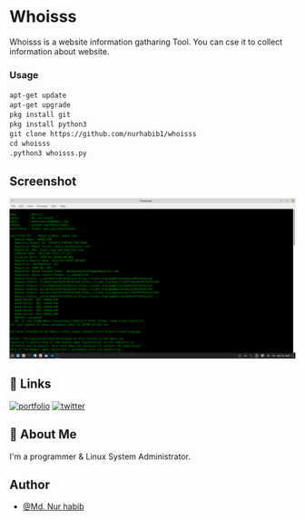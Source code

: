 
# Whoisss

Whoisss is a website information gatharing Tool. You can cse it to collect information about website.


### Usage
`apt-get update` <br>
`apt-get upgrade` <br>
`pkg install git` <br>
`pkg install python3` <br>
`git clone https://github.com/nurhabib1/whoisss` <br>
`cd whoisss` <br>
`.python3 whoisss.py` 



## Screenshot

![App Screenshot](./screenshort.png)


## 🔗 Links
[![portfolio](https://img.shields.io/badge/my_portfolio-000?style=for-the-badge&logo=ko-fi&logoColor=white)](https://www.nurhabib.ml/)
[![twitter](https://img.shields.io/badge/twitter-1DA1F2?style=for-the-badge&logo=twitter&logoColor=white)](https://twitter.com/mdnurhabib12)


## 🚀 About Me
I'm a programmer & Linux System Administrator.


## Author

- [@Md. Nur habib](https://www.github.com/nurhabib1)

